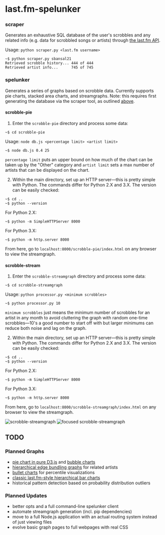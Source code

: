 # last.fm-spelunker

### scraper
Generates an exhaustive SQL database of the user's scrobbles and any related info (e.g. data for scrobbled songs or artists) through [the last.fm API](https://www.last.fm/api).

Usage: `python scraper.py <last.fm username>`
```
~$ python scraper.py sbansal21
Retrieved scrobble history... 444 of 444
Retrieved artist info...      745 of 745
```

### spelunker
Generates a series of graphs based on scrobble data. Currently supports pie charts, stacked area charts, and streamgraphs. Note: this requires first generating the database via the scraper tool, as outlined [above](#scraper).

#### scrobble-pie
1. Enter the `scrobble-pie` directory and process some data:
```
~$ cd scrobble-pie
```
Usage: `node db.js <percentage limit> <artist limit>`
```
~$ node db.js 0.4 25
```
`percentage limit` puts an upper bound on how much of the chart can be taken up by the "Other" category and `artist limit` sets a max number of artists that can be displayed on the chart.

2. Within the main directory, set up an HTTP server&mdash;this is pretty simple with Python. The commands differ for Python 2.X and 3.X. The version can be easily checked:
```
~$ cd ..
~$ python --version
```

For Python 2.X:
```
~$ python -m SimpleHTTPServer 8000
```

For Python 3.X:
```
~$ python -m http.server 8000
```

From here, go to `localhost:8000/scrobble-pie/index.html` on any browser to view the streamgraph.

#### scrobble-stream
1. Enter the `scrobble-streamgraph` directory and process some data:
```
~$ cd scrobble-streamgraph
```
Usage: `python processor.py <minimum scrobbles>`
```
~$ python processor.py 10
```
`minimum scrobbles` just means the minimum number of scrobbles for an artist in any month to avoid cluttering the graph with random one-time scrobbles&mdash;10's a good number to start off with but larger minimums can reduce both noise and lag on the graph.

2. Within the main directory, set up an HTTP server&mdash;this is pretty simple with Python. The commands differ for Python 2.X and 3.X. The version can be easily checked:
```
~$ cd ..
~$ python --version
```

For Python 2.X:
```
~$ python -m SimpleHTTPServer 8000
```

For Python 3.X:
```
~$ python -m http.server 8000
```

From here, go to `localhost:8000/scrobble-streamgraph/index.html` on any browser to view the streamgraph.

![scrobble-streamgraph](https://github.com/sumeet-bansal/last.fm-SQL-scraper/blob/master/images/streamgraph.png)
![focused scrobble-streamgraph](https://github.com/sumeet-bansal/last.fm-SQL-scraper/blob/master/images/selected-streamgraph.png)

## TODO
### Planned Graphs
+ [pie chart in pure D3.js](http://bl.ocks.org/dbuezas/9306799) and [bubble charts](https://bl.ocks.org/mbostock/4063269)
+ [hierarchical edge bundling graphs](https://mbostock.github.io/d3/talk/20111116/bundle.html) for related artists
+ [bullet charts](https://bl.ocks.org/mbostock/4061961) for percentile visualizations
+ [classic last.fm-style hierarchical bar charts](https://mbostock.github.io/d3/talk/20111116/bar-hierarchy.html)
+ historical pattern detection based on probability distribution outliers

### Planned Updates
+ better opts and a full command-line spelunker client
+ automate streamgraph generation (incl. pip dependencies)
+ move to a full Node.js application with an actual routing system instead of just viewing files
+ evolve basic graph pages to full webpages with real CSS